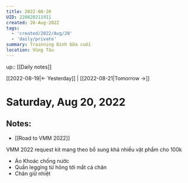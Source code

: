```yaml
---
title: 2022-08-20
UID: 220820211911
created: 20-Aug-2022
tags:
  - 'created/2022/Aug/20'
  - 'daily/private'
summary: Trainning Dinh bữa cuối
location: Vũng Tàu
---
```


up:: [[Daily notes]]

[[2022-08-19|<- Yesterday]] | [[2022-08-21|Tomorrow ->]]
# Saturday, Aug 20, 2022

## Notes:

- [[Road to VMM 2022]]

VMM 2022 request kit mang theo bổ sung khá nhiều vật phẩm cho 100k
- Áo Khoác chống nước
- Quần legging từ hông tới mắt cá chân
- Chăn giữ nhiệt

